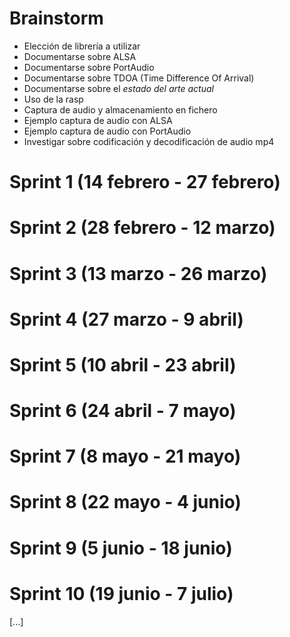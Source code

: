 # Brainstorm
- Elección de librería a utilizar
- Documentarse sobre ALSA
- Documentarse sobre PortAudio
- Documentarse sobre TDOA (Time Difference Of Arrival)
- Documentarse sobre el *estado del arte actual*
- Uso de la rasp
- Captura de audio y almacenamiento en fichero
- Ejemplo captura de audio con ALSA
- Ejemplo captura de audio con PortAudio
- Investigar sobre codificación y decodificación de audio mp4

# Sprint 1 (14 febrero - 27 febrero)

# Sprint 2 (28 febrero - 12 marzo)

# Sprint 3 (13 marzo - 26 marzo)

# Sprint 4 (27 marzo - 9 abril)

# Sprint 5 (10 abril - 23 abril)

# Sprint 6 (24 abril - 7 mayo)

# Sprint 7 (8 mayo - 21 mayo)

# Sprint 8 (22 mayo - 4 junio)

# Sprint 9 (5 junio - 18 junio)

# Sprint 10 (19 junio - 7 julio)

[...]
